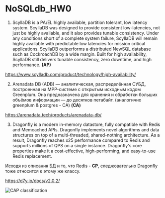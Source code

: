 # NoSQLdb_HW0

1.	ScyllaDB is a PA/EL highly available, partition tolerant, low latency system. ScyllaDB was designed to provide consistent low-latencies, not just be highly available, and it also provides tunable consistency. Under any conditions short of a complete system failure, ScyllaDB will remain highly available with predictable low latencies for mission critical applications.
ScyllaDB outperforms a distributed NewSQL database such as CockroachDB by a wide margin. Built for high availability, ScyllaDB still delivers tunable consistency, zero downtime, and high performance.  **(AP)**

https://www.scylladb.com/product/technology/high-availability/

2.	Arenadata DB (ADB) — аналитическая, распределённая СУБД, построенная на MPP-системе с открытым исходным кодом Greenplum. Она предназначена для хранения и обработки больших объёмов информации — до десятков петабайт. (аналогично greenplum & postgres - CA)  **(CA)**

https://arenadata.tech/products/arenadata-db/

3.	Dragonfly is a modern in-memory datastore, fully compatible with Redis and Memcached APIs. Dragonfly implements novel algorithms and data structures on top of a multi-threaded, shared-nothing architecture. As a result, Dragonfly reaches x25 performance compared to Redis and supports millions of QPS on a single instance.
Dragonfly's core properties make it a cost-effective, high-performing, and easy-to-use Redis replacement.

Исходя из описания БД и то, что Redis - **CP**, следжовательно Dragonfly тоже относится к этому же классу.

https://d7y.io/docs/v2.0.2/

![CAP classification](https://sun9-35.userapi.com/impg/O4K5GkZiv8xRs0taFOSkGG4YvGBzwTmHoQgCCA/JZB00Tupja4.jpg?size=354x260&quality=96&sign=7db788632766a2e42318bacd07168e1e&type=album)

